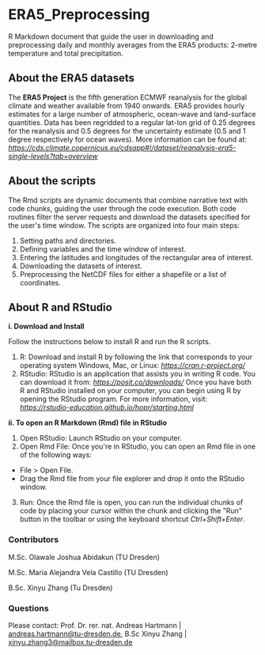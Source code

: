 # ERA5_Preprocessing
R Markdown document that guide the user in downloading and preprocessing daily and monthly averages from the ERA5 products: 2-metre temperature and total precipitation.

## About the ERA5 datasets

The **ERA5 Project** is the fifth generation ECMWF reanalysis for the global climate and weather available from 1940 onwards. ERA5 provides hourly estimates for a large number of atmospheric, ocean-wave and land-surface quantities. Data has been regridded to a regular lat-lon grid of 0.25 degrees for the reanalysis and 0.5 degrees for the uncertainty estimate (0.5 and 1 degree respectively for ocean waves). More information can be found at:
*https://cds.climate.copernicus.eu/cdsapp#!/dataset/reanalysis-era5-single-levels?tab=overview*

## About the scripts

The Rmd scripts are dynamic documents that combine narrative text with code chunks, guiding the user through the code execution. Both code routines filter the server requests and download the datasets specified for the user's time window. The scripts are organized into four main steps:

1. Setting paths and directories.
2. Defining variables and the time window of interest.
3. Entering the latitudes and longitudes of the rectangular area of interest.
4. Downloading the datasets of interest.
5. Preprocessing the NetCDF files for either a shapefile or a list of coordinates.

## About R and RStudio

**i. Download and Install**

Follow the instructions below to install R and run the R scripts.
1. R: Download and install R by following the link that corresponds to your operating system Windows, Mac, or Linux: *https://cran.r-project.org/*
2. RStudio: RStudio is an application that assists you in writing R code. You can download it from: *https://posit.co/downloads/*
Once you have both R and RStudio installed on your computer, you can begin using R by opening the RStudio program. For more information, visit: *https://rstudio-education.github.io/hopr/starting.html*

**ii. To open an R Markdown (Rmd) file in RStudio**

1. Open RStudio: Launch RStudio on your computer.
2. Open Rmd File: Once you're in RStudio, you can open an Rmd file in one of the following ways:
- File > Open File.
- Drag the Rmd file from your file explorer and drop it onto the RStudio window.
3. Run: Once the Rmd file is open, you can run the individual chunks of code by placing your cursor within the chunk and clicking the "Run" button in the toolbar or using the keyboard shortcut *Ctrl+Shift+Enter*.

### Contributors

M.Sc. Olawale Joshua Abidakun (TU Dresden)

M.Sc. Maria Alejandra Vela Castillo (TU Dresden)

B.Sc. Xinyu Zhang (Tu Dresden)

### Questions

Please contact: Prof. Dr. rer. nat. Andreas Hartmann | andreas.hartmann@tu-dresden.de, B.Sc Xinyu Zhang | xinyu.zhang3@mailbox.tu-dresden.de
